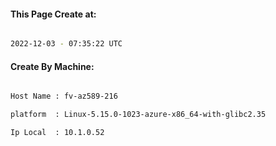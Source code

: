 
   
#### This Page Create at:

```bash

2022-12-03 - 07:35:22 UTC

```

#### Create By Machine:

```bash

Host Name : fv-az589-216

platform  : Linux-5.15.0-1023-azure-x86_64-with-glibc2.35

Ip Local  : 10.1.0.52

```

